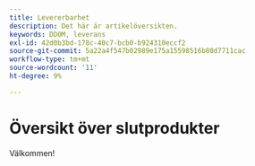 ```yaml
---
title: Levererbarhet
description: Det här är artikelöversikten.
keywords: DDOM, leverans
exl-id: 42d0b3bd-178c-40c7-bcb0-b924310eccf2
source-git-commit: 5a22a4f547b02989e175a15598516b80d7711cac
workflow-type: tm+mt
source-wordcount: '11'
ht-degree: 9%

---
```


# Översikt över slutprodukter

Välkommen!

<!--
This is the landing page of the user guide. It should be the first list item in the TOC.md file.

See other user landing pages to get ideas.
-->
